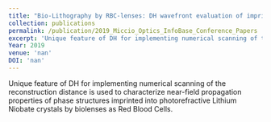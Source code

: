 ```yaml
---
title: "Bio-Lithography by RBC-lenses: DH wavefront evaluation of imprinted structures in Lithium Niobate"
collection: publications
permalink: /publication/2019_Miccio_Optics_InfoBase_Conference_Papers
excerpt: 'Unique feature of DH for implementing numerical scanning of the reconstruction distance is used to characterize near-field propagation properties of phase structures imprinted into photorefractive Lithium Niobate crystals by biolenses as Red Blood Cells.'
Year: 2019
venue: 'nan'
DOI: 'nan'
---
```

Unique feature of DH for implementing numerical scanning of the reconstruction distance is used to characterize near-field propagation properties of phase structures imprinted into photorefractive Lithium Niobate crystals by biolenses as Red Blood Cells.
